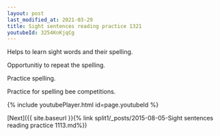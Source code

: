 ```yaml
---
layout: post
last_modified_at: 2021-03-29
title: Sight sentences reading practice 1321
youtubeId: 3254KnKjqCg
---
```

 
 
Helps to learn sight words and their spelling.

Opportunitiy to repeat the spelling. 

Practice spelling. 
 
Practice for spelling bee competitions. 
 
{% include youtubePlayer.html id=page.youtubeId %}
 
 

[Next]({{ site.baseurl }}{% link  split1/_posts/2015-08-05-Sight sentences reading practice 1113.md%})
 

